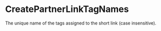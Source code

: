 # CreatePartnerLinkTagNames

The unique name of the tags assigned to the short link (case insensitive).

